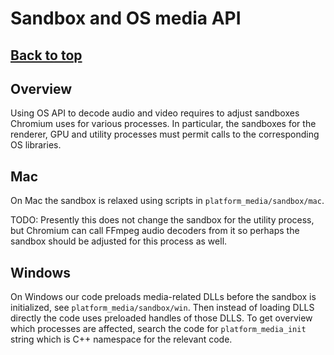 # Sandbox and OS media API

## [**Back to top**](../README.md)

## Overview

Using OS API to decode audio and video requires to adjust sandboxes
Chromium uses for various processes. In particular, the sandboxes for
the renderer, GPU and utility processes must permit calls to the
corresponding OS libraries.

## Mac

On Mac the sandbox is relaxed using scripts in
`platform_media/sandbox/mac`.

TODO: Presently this does not change the sandbox for the utility
process, but Chromium can call FFmpeg audio decoders from it so perhaps
the sandbox should be adjusted for this process as well.

## Windows

On Windows our code preloads media-related DLLs before the sandbox is
initialized, see `platform_media/sandbox/win`. Then instead of loading
DLLS directly the code uses preloaded handles of those DLLS. To get
overview which processes are affected, search the code for
`platform_media_init` string which is C++ namespace for the relevant
code.